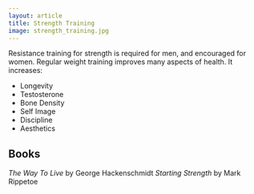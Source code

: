 ```yaml
---
layout: article
title: Strength Training
image: strength_training.jpg
---
```


Resistance training for strength is required for men, and encouraged for women. Regular weight training improves many aspects of health. It increases:

* Longevity
* Testosterone
* Bone Density
* Self Image
* Discipline
* Aesthetics

## Books
*The Way To Live* by George Hackenschmidt
*Starting Strength* by Mark Rippetoe